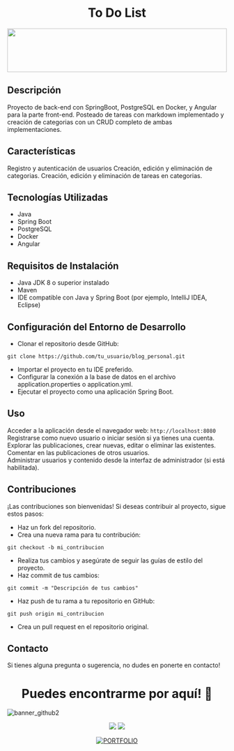 <h1 align="center">To Do List</h1>
<img src="https://raw.githubusercontent.com/matfantinel/matfantinel/master/waves.svg" width="100%" height="100">


## Descripción
Proyecto de back-end con SpringBoot, PostgreSQL en Docker, y Angular para la parte front-end. Posteado de tareas con markdown implementado y creación de categorias con un CRUD completo de ambas implementaciones.

## Características

Registro y autenticación de usuarios
Creación, edición y eliminación de categorias.
Creación, edición y eliminación de tareas en categorias.

## Tecnologías Utilizadas
- Java
- Spring Boot
- PostgreSQL
- Docker
- Angular

## Requisitos de Instalación
- Java JDK 8 o superior instalado
- Maven
- IDE compatible con Java y Spring Boot (por ejemplo, IntelliJ IDEA, Eclipse)

## Configuración del Entorno de Desarrollo
- Clonar el repositorio desde GitHub: 
```
git clone https://github.com/tu_usuario/blog_personal.git
```
- Importar el proyecto en tu IDE preferido.
- Configurar la conexión a la base de datos en el archivo application.properties o application.yml.
- Ejecutar el proyecto como una aplicación Spring Boot.

## Uso
Acceder a la aplicación desde el navegador web: ``http://localhost:8080``<br>
Registrarse como nuevo usuario o iniciar sesión si ya tienes una cuenta.<br>
Explorar las publicaciones, crear nuevas, editar o eliminar las existentes.<br>
Comentar en las publicaciones de otros usuarios.<br>
Administrar usuarios y contenido desde la interfaz de administrador (si está habilitada).<br>

## Contribuciones
¡Las contribuciones son bienvenidas! Si deseas contribuir al proyecto, sigue estos pasos:
- Haz un fork del repositorio.
- Crea una nueva rama para tu contribución:
```
git checkout -b mi_contribucion
```
- Realiza tus cambios y asegúrate de seguir las guías de estilo del proyecto.
- Haz commit de tus cambios:
```
git commit -m "Descripción de tus cambios"
```
- Haz push de tu rama a tu repositorio en GitHub:
```
git push origin mi_contribucion
```
- Crea un pull request en el repositorio original.

## Contacto
Si tienes alguna pregunta o sugerencia, no dudes en ponerte en contacto!

<h1 align="center">Puedes encontrarme por aquí! 👋</h1>

![banner_github2](https://github.com/JosseGonnza/jossegonnza/assets/149838507/338f92e7-6093-4e38-8845-6ae16a955b49)


<div align="center">
  <a href="https://github.com/JosseGonnza" ><img src="https://github.com/JosseGonnza/jossegonnza/assets/149838507/0905e38a-742f-41f2-ae42-93e17d3035b7"></a>
  <a href="https://www.linkedin.com/in/jose-gonz%C3%A1lez-quevedo-1a21272b0/" ><img src="https://github.com/JosseGonnza/jossegonnza/assets/149838507/02f571f6-cd91-46d6-bf5a-e29bc5819d05"></a>
  
  [![PORTFOLIO](https://img.shields.io/badge/PORTFOLIO-green?style=for-the-badge&link=https://jossegonnza.github.io/portfolio/)](https://jossegonnza.github.io/portfolio/)
</div>
<p>
